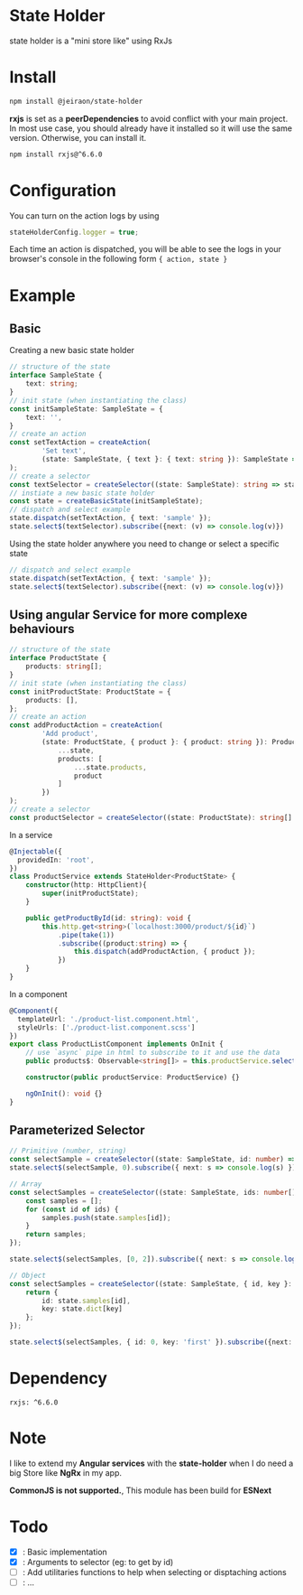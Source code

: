# State Holder
state holder is a "mini store like" using RxJs

# Install

```sh
npm install @jeiraon/state-holder
```

**rxjs** is set as a **peerDependencies** to avoid conflict with your main project. In most use case, you should already have it installed so it will use the same version. Otherwise, you can install it.

```sh
npm install rxjs@^6.6.0
```


# Configuration

You can turn on the action logs by using
```ts
stateHolderConfig.logger = true;
```
Each time an action is dispatched, you will be able to see the logs in your browser's console in the following form `{ action, state }`

# Example

## Basic

Creating a new basic state holder
```ts
// structure of the state
interface SampleState {
    text: string;
}
// init state (when instantiating the class)
const initSampleState: SampleState = {
    text: '',
}
// create an action
const setTextAction = createAction(
        'Set text',
        (state: SampleState, { text }: { text: string }): SampleState => ({ ...state, text })
);
// create a selector
const textSelector = createSelector((state: SampleState): string => state.text);
// instiate a new basic state holder
const state = createBasicState(initSampleState);
// dispatch and select example
state.dispatch(setTextAction, { text: 'sample' });
state.select$(textSelector).subscribe({next: (v) => console.log(v)})
```
Using the state holder anywhere you need to change or select a specific state
```ts
// dispatch and select example
state.dispatch(setTextAction, { text: 'sample' });
state.select$(textSelector).subscribe({next: (v) => console.log(v)})
```

## Using angular Service for more complexe behaviours

```ts
// structure of the state
interface ProductState {
    products: string[];
}
// init state (when instantiating the class)
const initProductState: ProductState = {
    products: [],
};
// create an action
const addProductAction = createAction(
        'Add product',
        (state: ProductState, { product }: { product: string }): ProductState => ({
            ...state,
            products: [
                ...state.products,
                product
            ]
        })
);
// create a selector
const productSelector = createSelector((state: ProductState): string[] => state.products);
```

In a service
```ts
@Injectable({
  providedIn: 'root',
})
class ProductService extends StateHolder<ProductState> {
    constructor(http: HttpClient){
        super(initProductState);
    }

    public getProductById(id: string): void {
        this.http.get<string>(`localhost:3000/product/${id}`)
            .pipe(take(1))
            .subscribe((product:string) => {
                this.dispatch(addProductAction, { product });
            })
    }
}
```

In a component
```ts
@Component({
  templateUrl: './product-list.component.html',
  styleUrls: ['./product-list.component.scss']
})
export class ProductListComponent implements OnInit {
    // use `async` pipe in html to subscribe to it and use the data
    public products$: Observable<string[]> = this.productService.select$(productSelector);

    constructor(public productService: ProductService) {}

    ngOnInit(): void {}
}
```

## Parameterized Selector

```ts
// Primitive (number, string)
const selectSample = createSelector((state: SampleState, id: number) => state.samples[id]);
state.select$(selectSample, 0).subscribe({ next: s => console.log(s) });

// Array
const selectSamples = createSelector((state: SampleState, ids: number[]) => {
    const samples = [];
    for (const id of ids) {
        samples.push(state.samples[id]);
    }
    return samples;
});

state.select$(selectSamples, [0, 2]).subscribe({ next: s => console.log(s)});

// Object
const selectSamples = createSelector((state: SampleState, { id, key }: { id: number, key: string }) => {
    return {
        id: state.samples[id],
        key: state.dict[key]
    };
});

state.select$(selectSamples, { id: 0, key: 'first' }).subscribe({next: s => console.log(s)});
```

# Dependency

`rxjs: ^6.6.0`

# Note
I like to extend my **Angular services** with the **state-holder** when I do need a big Store like **NgRx** in my app.

**CommonJS is not supported.**, This module has been build for **ESNext**

# Todo
- [x] : Basic implementation
- [x] : Arguments to selector (eg: to get by id)
- [ ] : Add utilitaries functions to help when selecting or disptaching actions
- [ ] : ...
